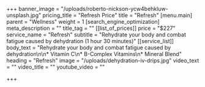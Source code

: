 +++
banner_image = "/uploads/roberto-nickson-ycw4behkluw-unsplash.jpg"
pricing_title = "Refresh Price"
title = "Refresh"
[menu.main]
parent = "Wellness"
weight = 1
[search_engine_optimization]
meta_description = ""
title_tag = ""
[[list_of_prices]]
price = "$227"
service_name = "Refresh"
subtitle = "Rehydrate your body and combat fatigue caused by dehydration (1 hour 30 minutes)"
[[service_list]]
body_text = "Rehydrate your body and combat fatigue caused by dehydration\n\n* Vitamin C\n* B-Complex Vitamins\n* Mineral Blend"
heading = "Refresh"
image = "/uploads/dehydration-iv-drips.jpg"
video_text = ""
video_title = ""
youtube_video = ""

+++
